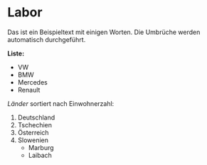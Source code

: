 # Labor

Das ist ein Beispieltext mit einigen Worten. Die Umbrüche werden automatisch durchgeführt.

**Liste:**
  * VW
  * BMW
  * Mercedes
  * Renault 
  
*Länder* sortiert nach Einwohnerzahl:
 1. Deutschland
 2. Tschechien
 3. Österreich
 4. Slowenien
    * Marburg
    * Laibach
